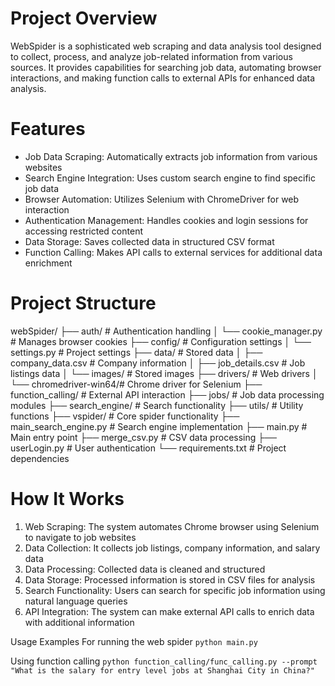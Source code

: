 # Project Overview
WebSpider is a sophisticated web scraping and data analysis tool designed to collect, process, and analyze job-related information from various sources. It provides capabilities for searching job data, automating browser interactions, and making function calls to external APIs for enhanced data analysis.

# Features
- Job Data Scraping: Automatically extracts job information from various websites
- Search Engine Integration: Uses custom search engine to find specific job data
- Browser Automation: Utilizes Selenium with ChromeDriver for web interaction
- Authentication Management: Handles cookies and login sessions for accessing restricted content
- Data Storage: Saves collected data in structured CSV format
- Function Calling: Makes API calls to external services for additional data enrichment

# Project Structure
webSpider/
├── auth/                  # Authentication handling
│   └── cookie_manager.py  # Manages browser cookies
├── config/                # Configuration settings
│   └── settings.py        # Project settings
├── data/                  # Stored data
│   ├── company_data.csv   # Company information
│   ├── job_details.csv    # Job listings data
│   └── images/            # Stored images
├── drivers/               # Web drivers
│   └── chromedriver-win64/# Chrome driver for Selenium
├── function_calling/      # External API interaction
├── jobs/                  # Job data processing modules
├── search_engine/         # Search functionality
├── utils/                 # Utility functions
├── vspider/               # Core spider functionality
├── main_search_engine.py  # Search engine implementation
├── main.py                # Main entry point
├── merge_csv.py           # CSV data processing
├── userLogin.py           # User authentication
└── requirements.txt       # Project dependencies

# How It Works
1. Web Scraping: The system automates Chrome browser using Selenium to navigate to job websites
2. Data Collection: It collects job listings, company information, and salary data
3. Data Processing: Collected data is cleaned and structured
4. Data Storage: Processed information is stored in CSV files for analysis
5. Search Functionality: Users can search for specific job information using natural language queries
6. API Integration: The system can make external API calls to enrich data with additional information


Usage Examples
For running the web spider
```python main.py```

Using function calling
```python function_calling/func_calling.py --prompt "What is the salary for entry level jobs at Shanghai City in China?"```


